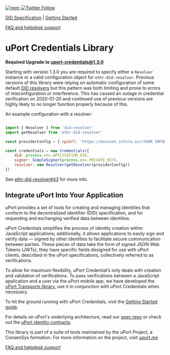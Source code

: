 [![npm](https://img.shields.io/npm/v/uport-credentials.svg)](https://www.npmjs.com/package/uport-credentials)
[![Twitter Follow](https://img.shields.io/twitter/follow/uport_me.svg?style=social&label=Follow)](https://twitter.com/uport_me)

[DID Specification](https://w3c-ccg.github.io/did-spec/) | [Getting Started](/docs/guides/index.md)

[FAQ and helpdesk support](http://bit.ly/uPort_helpdesk)

# uPort Credentials Library

**Required Upgrade to uport-credentials@1.3.0**

Starting with version 1.3.0 you are required to specify either a `Resolver` instance or a valid configuration object for `ethr-did-resolver`.
Previous versions of this library were relying on automatic configuration of some default [DID resolvers](https://github.com/decentralized-identity/did-resolver)
but this pattern was both limiting and prone to errors of misconfiguration or interference.
This has caused an outage in credential verification on 2020-01-20 and continued use of previous versions are highly likely to no longer function properly because of this.

An example configuration with a resolver:

```javascript

import { Resolver } from 'did-resolver'
import getResolver from 'ethr-did-resolver'

const providerConfig = { rpcUrl: 'https://mainnet.infura.io/<YOUR INFURA PROJECT ID>' }

const credentials = new Credentials({
    did: process.env.APPLICATION_DID,
    signer: SimpleSigner(process.env.PRIVATE_KEY),
    resolver: new Resolver(getResolver(providerConfig))
})

```

See [ethr-did-resolver#43](https://github.com/decentralized-identity/ethr-did-resolver/issues/43) for more info.

## Integrate uPort Into Your Application 

uPort provides a set of tools for creating and managing identities that conform to the decentralized identifier (DID) specification, and for requesting and exchanging verified data between identities. 

uPort Credentials simplifies the process of identity creation within JavaScript applications; additionally, it allows applications to easily sign and verify data — signed by other identities to facilitate secure communication between parties. These pieces of data take the form of signed JSON Web Tokens (JWTs), they have specific fields designed for use with uPort clients, described in the uPort specifications, collectively referred to as verifications.
 
To allow for maximum flexibility, uPort Credential’s only deals with creation and validation of verifications. To pass verifications between a JavaScript application and a user via the uPort mobile app, we have developed the [uPort Transports library](https://github.com/uport-project/uport-transports), use it in conjunction with uPort Credentials when necessary.

To hit the ground running with uPort Credentials, visit the [Getting Started guide](/docs/guides/index.md). 

For details on uPort's underlying architecture, read our [spec repo](https://github.com/uport-project/specs) or check out the [uPort identity contracts](https://github.com/uport-project/uport-identity).

This library is part of a suite of tools maintained by the uPort Project, a ConsenSys formation.  For more information on the project, visit [uport.me](https://uport.me)

[FAQ and helpdesk support](http://bit.ly/uPort_helpdesk)
